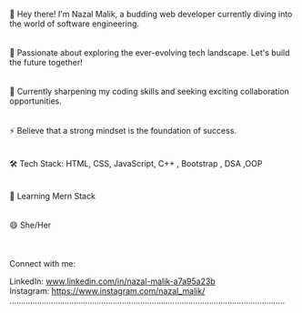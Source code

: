 👋 Hey there! I'm Nazal Malik, a budding web developer currently diving into the world of software engineering.<br> <br>
<br>
🚀 Passionate about exploring the ever-evolving tech landscape. Let's build the future together!<br> <br>
<br>
🌱 Currently sharpening my coding skills and seeking exciting collaboration opportunities.<br> <br>
<br>
⚡ Believe that a strong mindset is the foundation of success.<br><br>
<br>
🛠️ Tech Stack:  HTML, CSS, JavaScript, C++ , Bootstrap , DSA ,OOP <br><br>
<br>
🌱 Learning Mern Stack<br><br><br>
😄 She/Her<br><br>
<br>
<br>
Connect with me: <br>

LinkedIn: www.linkedin.com/in/nazal-malik-a7a95a23b
<br>
Instagram: https://www.instagram.com/nazal_malik/
<br>
........................................................................................................................
<br>

